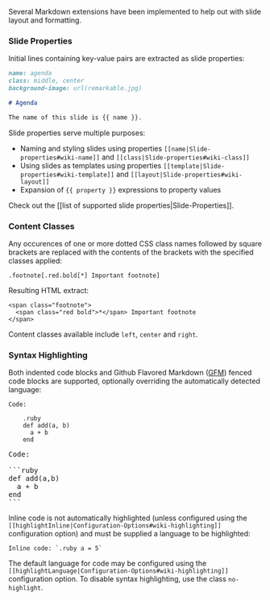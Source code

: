 Several Markdown extensions have been implemented to help out with slide layout and formatting.

### Slide Properties
Initial lines containing key-value pairs are extracted as slide properties:

```markdown
name: agenda
class: middle, center
background-image: url(remarkable.jpg)

# Agenda

The name of this slide is {{ name }}.
```

Slide properties serve multiple purposes:

 - Naming and styling slides using properties `[[name|Slide-properties#wiki-name]]` and `[[class|Slide-properties#wiki-class]]`
 - Using slides as templates using properties `[[template|Slide-properties#wiki-template]]` and `[[layout|Slide-properties#wiki-layout]]`
 - Expansion of `{{ property }}` expressions to property values

Check out the [[list of supported slide properties|Slide-Properties]].

### <a name="content-classes">Content Classes</a>

Any occurences of one or more dotted CSS class names followed by square brackets are replaced with the contents of the brackets with the specified classes applied:

    .footnote[.red.bold[*] Important footnote]

Resulting HTML extract:

    <span class="footnote">
      <span class="red bold">*</span> Important footnote
    </span>

Content classes available include `left`, `center` and `right`.

### Syntax Highlighting

Both indented code blocks and Github Flavored Markdown ([GFM](http://github.github.com/github-flavored-markdown/)) fenced code blocks are supported, optionally overriding the automatically detected language:

    Code:

        .ruby
        def add(a, b)
          a + b
        end

<pre>
Code:

```ruby
def add(a,b)
  a + b
end
```</pre>


Inline code is not automatically highlighted (unless configured using the `[[highlightInline|Configuration-Options#wiki-highlighting]]` configuration option) and must be supplied a language to be highlighted:

    Inline code: `.ruby a = 5`

The default language for code may be configured using the `[[highlightLanguage|Configuration-Options#wiki-highlighting]]` configuration option. To disable syntax highlighting, use the class `no-highlight`.